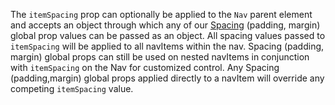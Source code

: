 The `itemSpacing` prop can optionally be applied to the `Nav` parent element and accepts an object through which any of our [Spacing](https://playbook.powerapp.cloud/visual_guidelines/spacing) (padding, margin) global prop values can be passed as an object. All spacing values passed to `itemSpacing` will be applied to all navItems within the nav. Spacing (padding, margin) global props can still be used on nested navItems in conjunction with `itemSpacing` on the Nav for customized control. Any Spacing (padding,margin) global props applied directly to a navItem will override any competing `itemSpacing` value.
